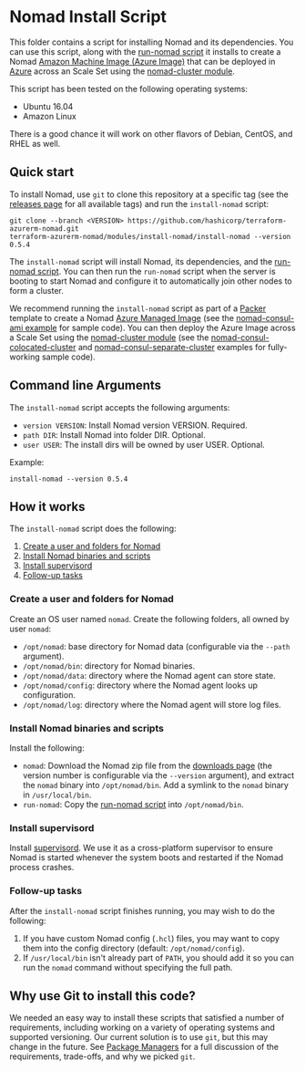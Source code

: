 # Nomad Install Script

This folder contains a script for installing Nomad and its dependencies. You can use this script, along with the
[run-nomad script](https://github.com/hashicorp/terraform-azurerm-nomad/tree/master/modules/run-nomad) it installs to create a Nomad [Amazon Machine Image 
(Azure Image)](https://docs.microsoft.com/en-us/azure/virtual-machines/linux/build-image-with-packer) that can be deployed in 
[Azure](https://azure.microsoft.com/) across an Scale Set using the [nomad-cluster module](https://github.com/hashicorp/terraform-azurerm-nomad/tree/master/modules/nomad-cluster).

This script has been tested on the following operating systems:

* Ubuntu 16.04
* Amazon Linux

There is a good chance it will work on other flavors of Debian, CentOS, and RHEL as well.



## Quick start

<!-- TODO: update the clone URL to the final URL when this Module is released -->

To install Nomad, use `git` to clone this repository at a specific tag (see the [releases page](../../../../releases) 
for all available tags) and run the `install-nomad` script:

```
git clone --branch <VERSION> https://github.com/hashicorp/terraform-azurerm-nomad.git
terraform-azurerm-nomad/modules/install-nomad/install-nomad --version 0.5.4
```

The `install-nomad` script will install Nomad, its dependencies, and the [run-nomad script](https://github.com/hashicorp/terraform-azurerm-nomad/tree/master/modules/run-nomad).
You can then run the `run-nomad` script when the server is booting to start Nomad and configure it to automatically 
join other nodes to form a cluster.

We recommend running the `install-nomad` script as part of a [Packer](https://www.packer.io/) template to create a
Nomad [Azure Managed Image](https://docs.microsoft.com/en-us/azure/virtual-machines/linux/build-image-with-packer) (see the 
[nomad-consul-ami example](https://github.com/hashicorp/terraform-azurerm-nomad/tree/master/examples/nomad-consul-ami) for sample code). You can then deploy the Azure Image across a 
Scale Set using the [nomad-cluster module](https://github.com/hashicorp/terraform-azurerm-nomad/tree/master/modules/nomad-cluster) (see the 
[nomad-consul-colocated-cluster](https://github.com/hashicorp/terraform-azurerm-nomad/tree/master/examples/nomad-consul-colocated-cluster) and
[nomad-consul-separate-cluster](https://github.com/hashicorp/terraform-azurerm-nomad/tree/master/examples/nomad-consul-separate-cluster) examples for fully-working sample code).




## Command line Arguments

The `install-nomad` script accepts the following arguments:

* `version VERSION`: Install Nomad version VERSION. Required. 
* `path DIR`: Install Nomad into folder DIR. Optional.
* `user USER`: The install dirs will be owned by user USER. Optional.

Example:

```
install-nomad --version 0.5.4
```



## How it works

The `install-nomad` script does the following:

1. [Create a user and folders for Nomad](#create-a-user-and-folders-for-nomad)
1. [Install Nomad binaries and scripts](#install-nomad-binaries-and-scripts)
1. [Install supervisord](#install-supervisord)
1. [Follow-up tasks](#follow-up-tasks)


### Create a user and folders for Nomad

Create an OS user named `nomad`. Create the following folders, all owned by user `nomad`:

* `/opt/nomad`: base directory for Nomad data (configurable via the `--path` argument).
* `/opt/nomad/bin`: directory for Nomad binaries.
* `/opt/nomad/data`: directory where the Nomad agent can store state.
* `/opt/nomad/config`: directory where the Nomad agent looks up configuration.
* `/opt/nomad/log`: directory where the Nomad agent will store log files.


### Install Nomad binaries and scripts

Install the following:

* `nomad`: Download the Nomad zip file from the [downloads page](https://www.nomadproject.io/downloads.html) (the 
  version number is configurable via the `--version` argument), and extract the `nomad` binary into 
  `/opt/nomad/bin`. Add a symlink to the `nomad` binary in `/usr/local/bin`.
* `run-nomad`: Copy the [run-nomad script](https://github.com/hashicorp/terraform-azurerm-nomad/tree/master/modules/run-nomad) into `/opt/nomad/bin`. 


### Install supervisord

Install [supervisord](http://supervisord.org/). We use it as a cross-platform supervisor to ensure Nomad is started
whenever the system boots and restarted if the Nomad process crashes.


### Follow-up tasks

After the `install-nomad` script finishes running, you may wish to do the following:

1. If you have custom Nomad config (`.hcl`) files, you may want to copy them into the config directory (default:
   `/opt/nomad/config`).
1. If `/usr/local/bin` isn't already part of `PATH`, you should add it so you can run the `nomad` command without
   specifying the full path.
   


## Why use Git to install this code?

<!-- TODO: update the package managers URL to the final URL when this Module is released -->

We needed an easy way to install these scripts that satisfied a number of requirements, including working on a variety 
of operating systems and supported versioning. Our current solution is to use `git`, but this may change in the future.
See [Package Managers](https://github.com/hashicorp/terraform-azurerm-consul/blob/master/_docs/package-managers.md) for 
a full discussion of the requirements, trade-offs, and why we picked `git`.
